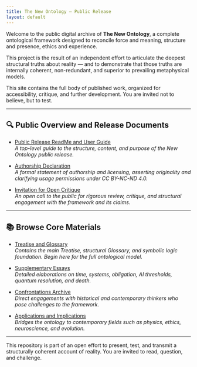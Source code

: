 ```yaml
---
title: The New Ontology – Public Release
layout: default
---
```


Welcome to the public digital archive of **The New Ontology**, a complete ontological framework designed to reconcile force and meaning, structure and presence, ethics and experience.  

This project is the result of an independent effort to articulate the deepest structural truths about reality — and to demonstrate that those truths are internally coherent, non-redundant, and superior to prevailing metaphysical models.  

This site contains the full body of published work, organized for accessibility, critique, and further development. You are invited not to believe, but to test.

---

## 🔍 Public Overview and Release Documents

- [Public Release ReadMe and User Guide](/The-New-Ontology-Public-Release/overview/readme-public-release)  
  *A top-level guide to the structure, content, and purpose of the New Ontology public release.*

- [Authorship Declaration](/The-New-Ontology-Public-Release/overview/authorship-declaration)  
  *A formal statement of authorship and licensing, asserting originality and clarifying usage permissions under CC BY-NC-ND 4.0.*

- [Invitation for Open Critique](/The-New-Ontology-Public-Release/overview/invitation-for-critique)  
  *An open call to the public for rigorous review, critique, and structural engagement with the framework and its claims.*

---

## 📚 Browse Core Materials

- [Treatise and Glossary](/the-new-ontology---public-release/treatise-and-glossary)  
  *Contains the main Treatise, structural Glossary, and symbolic logic foundation. Begin here for the full ontological model.*

- [Supplementary Essays](/the-new-ontology---public-release/supplementary-essays)  
  *Detailed elaborations on time, systems, obligation, AI thresholds, quantum resolution, and death.*

- [Confrontations Archive](/the-new-ontology---public-release/confrontations)  
  *Direct engagements with historical and contemporary thinkers who pose challenges to the framework.*

- [Applications and Implications](/the-new-ontology---public-release/applications)  
  *Bridges the ontology to contemporary fields such as physics, ethics, neuroscience, and evolution.*

---

This repository is part of an open effort to present, test, and transmit a structurally coherent account of reality. You are invited to read, question, and challenge.

